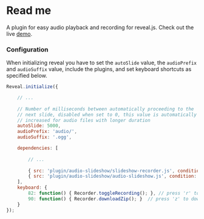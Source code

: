 Read me
===============

A plugin for easy audio playback and recording for reveal.js. Check out the live [demo](http://www.faculty.jacobs-university.de/agoel/audio-slideshow/).


### Configuration

When initializing reveal you have to set the ```autoSlide``` value, the ```audioPrefix``` and ```audioSuffix``` value, include the plugins, and set keyboard shortcuts as specified below.

```javascript
Reveal.initialize({

	// ...
	
	// Number of milliseconds between automatically proceeding to the
	// next slide, disabled when set to 0, this value is automatically 
	// increased for audio files with longer duration
	autoSlide: 5000,
	audioPrefix: 'audio/',
	audioSuffix: '.ogg',

	dependencies: [
	  
		// ... 
	  
		{ src: 'plugin/audio-slideshow/slideshow-recorder.js', condition: function( ) { return !!document.body.classList; } },				
		{ src: 'plugin/audio-slideshow/audio-slideshow.js', condition: function( ) { return !!document.body.classList; } }
	],					
	keyboard: { 
		82: function() { Recorder.toggleRecording(); },	// press 'r' to start/stop recording
		90: function() { Recorder.downloadZip(); } 	// press 'z' to download zip containing audio files
	}
});
```
